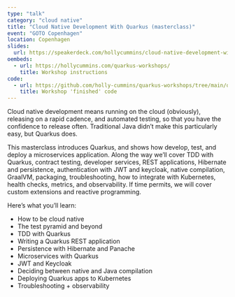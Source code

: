 ```yaml
---
type: "talk"
category: "cloud native"
title: "Cloud Native Development With Quarkus (masterclass)"
event: "GOTO Copenhagen"
location: Copenhagen
slides:
  url: https://speakerdeck.com/hollycummins/cloud-native-development-with-quarkus-goto-masterclass
oembeds:
  - url: https://hollycummins.com/quarkus-workshops/
    title: Workshop instructions
code: 
  - url: https://github.com/holly-cummins/quarkus-workshops/tree/main/quarkus-workshop-super-heroes/super-heroes
    title: Workshop 'finished' code
---
```



Cloud native development means running on the cloud (obviously), releasing on a rapid cadence, and automated testing, so that you have the confidence to release often. Traditional Java didn’t make this particularly easy, but Quarkus does.

This masterclass introduces Quarkus, and shows how develop, test, and deploy a microservices application. Along the way we’ll cover TDD with Quarkus, contract testing, developer services, REST applications, Hibernate and persistence, authentication with JWT and keycloak, native compilation, GraalVM, packaging, troubleshooting, how to integrate with Kubernetes, health checks, metrics, and observability. If time permits, we will cover custom extensions and reactive programming.

Here’s what you’ll learn:

 - How to be cloud native
 - The test pyramid and beyond
 - TDD with Quarkus
 - Writing a Quarkus REST application
 - Persistence with Hibernate and Panache
 - Microservices with Quarkus
 - JWT and Keycloak
 - Deciding between native and Java compilation
 - Deploying Quarkus apps to Kubernetes
 - Troubleshooting + observability

 